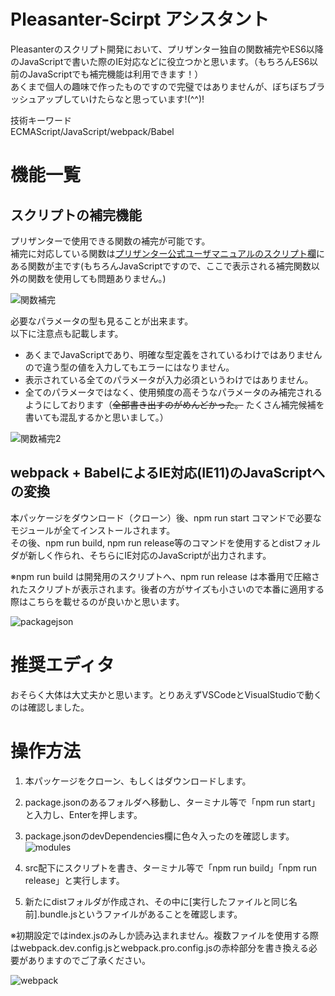 # Pleasanter-Scirpt アシスタント

Pleasanterのスクリプト開発において、プリザンター独自の関数補完やES6以降のJavaScriptで書いた際のIE対応などに役立つかと思います。（もちろんES6以前のJavaScriptでも補完機能は利用できます！）  
あくまで個人の趣味で作ったものですので完璧ではありませんが、ぼちぼちブラッシュアップしていけたらなと思っています!(^^)!

技術キーワード  
ECMAScript/JavaScript/webpack/Babel

# 機能一覧

## スクリプトの補完機能

プリザンターで使用できる関数の補完が可能です。  
補完に対応している関数は[プリザンター公式ユーザマニュアルのスクリプト欄](https://pleasanter.net/fs/publishes/418092/index?View=%7b%22Id%22%3a1%2c%22Name%22%3a%22%u6a19%u6e96%22%2c%22ColumnFilterHash%22%3a%7b%22ClassA%22%3a%22%5b%272200%27%5d%22%7d%2c%22ColumnSorterHash%22%3a%7b%22ClassA%22%3a0%2c%22Title%22%3a0%7d%7d)にある関数が主です(もちろんJavaScriptですので、ここで表示される補完関数以外の関数を使用しても問題ありません。)

![関数補完](https://user-images.githubusercontent.com/63548353/87864280-5d45e200-c9a1-11ea-91fc-16162572b982.png)

必要なパラメータの型も見ることが出来ます。  
以下に注意点も記載します。

* あくまでJavaScriptであり、明確な型定義をされているわけではありませんので違う型の値を入力してもエラーにはなりません。
* 表示されている全てのパラメータが入力必須というわけではありません。
* 全てのパラメータではなく、使用頻度の高そうなパラメータのみ補完されるようにしております（~~全部書き出すのがめんどかった。~~ たくさん補完候補を書いても混乱するかと思いまして。）

![関数補完2](https://user-images.githubusercontent.com/63548353/87864306-9bdb9c80-c9a1-11ea-9cb3-d31b829051a4.png)

## webpack + BabelによるIE対応(IE11)のJavaScriptへの変換

本パッケージをダウンロード（クローン）後、npm run start コマンドで必要なモジュールが全てインストールされます。  
その後、npm run build, npm run release等のコマンドを使用するとdistフォルダが新しく作られ、そちらにIE対応のJavaScriptが出力されます。  

※npm run build は開発用のスクリプトへ、npm run release は本番用で圧縮されたスクリプトが表示されます。後者の方がサイズも小さいので本番に適用する際はこちらを載せるのが良いかと思います。

![packagejson](https://user-images.githubusercontent.com/63548353/87864582-e7437a00-c9a4-11ea-86f0-330175b32c79.png)

# 推奨エディタ  

おそらく大体は大丈夫かと思います。とりあえずVSCodeとVisualStudioで動くのは確認しました。

# 操作方法

1. 本パッケージをクローン、もしくはダウンロードします。
1. package.jsonのあるフォルダへ移動し、ターミナル等で「npm run start」と入力し、Enterを押します。
1. package.jsonのdevDependencies欄に色々入ったのを確認します。  
![modules](https://user-images.githubusercontent.com/63548353/87864741-178c1800-c9a7-11ea-9346-923abc677cfc.png) 

1. src配下にスクリプトを書き、ターミナル等で「npm run build」「npm run release」と実行します。
1. 新たにdistフォルダが作成され、その中に[実行したファイルと同じ名前].bundle.jsというファイルがあることを確認します。

※初期設定ではindex.jsのみしか読み込まれません。複数ファイルを使用する際はwebpack.dev.config.jsとwebpack.pro.config.jsの赤枠部分を書き換える必要がありますのでご了承ください。

![webpack](https://user-images.githubusercontent.com/63548353/87864796-08599a00-c9a8-11ea-945a-fee66f20abe6.png)